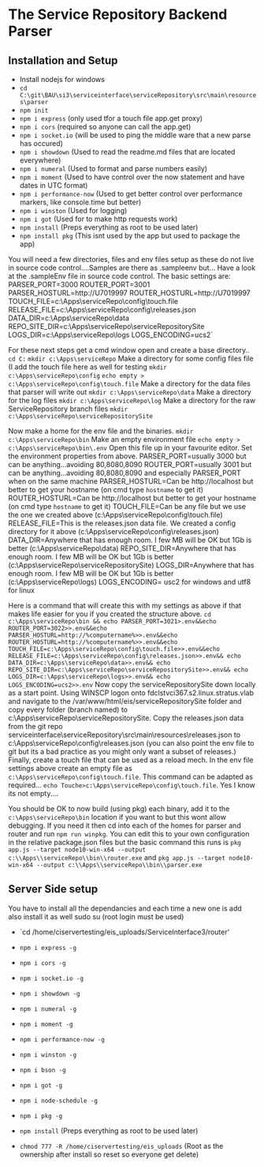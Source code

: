 # The Service Repository Backend Parser


## Installation and Setup
 - Install nodejs for windows
 - `cd C:\git\BAU\si3\serviceinterface\serviceRepository\src\main\resources\parser`
 - `npm init`
 - `npm i express` (only used tfor a touch file app.get proxy)
 - `npm i cors` (required so anyone can call the app.get)
 - `npm i socket.io` (will be used to ping the middle ware that a new parse has occured)
 - `npm i showdown` (Used to read the readme.md files that are located everywhere)
 - `npm i numeral` (Used to format and parse numbers easily)
 - `npm i moment` (Used to have control over the now statement and have dates in UTC format)
 - `npm i performance-now` (Used to get better control over performance markers, like console.time but better)
 - `npm i winston` (Used for logging)
 - `npm i got` (Used for to make http requests work)
 - `npm install` (Preps everything as root to be used later)
 - `npm install pkg` (This isnt used by the app but used to package the app)

You will need a few directories, files and env files setup as these do not live in source code control....Samples are there as .sampleenv but...
Have a look at the .sampleEnv file in source code control. The basic settings are:
PARSER_PORT=3000
ROUTER_PORT=3001
PARSER_HOSTURL=http://U7019997
ROUTER_HOSTURL=http://U7019997
TOUCH_FILE=c:\Apps\serviceRepo\config\touch.file
RELEASE_FILE=c:\Apps\serviceRepo\config\releases.json
DATA_DIR=c:\Apps\serviceRepo\data
REPO_SITE_DIR=c:\Apps\serviceRepo\serviceRepositorySite
LOGS_DIR=c:\Apps\serviceRepo\logs
LOGS_ENCODING=ucs2`

For these next steps get a cmd window open and create a base directory..
`cd C:`
`mkdir c:\Apps\serviceRepo`
Make a directory for some config files file (I add the touch file here as well for testing
`mkdir c:\Apps\serviceRepo\config`
`echo empty > c:\Apps\serviceRepo\config\touch.file`
Make a directory for the data files that parser will write out
`mkdir c:\Apps\serviceRepo\data`
Make a directory for the log files
`mkdir c:\Apps\serviceRepo\log`
Make a directory for the raw ServiceRepository branch files
`mkdir c:\Apps\serviceRepo\serviceRepositorySite`


Now make a home for the env file and the binaries. 
`mkdir c:\Apps\serviceRepo\bin`
Make an empty environment file
`echo empty > c:\Apps\serviceRepo\bin\.env`
Open this file up in your favourite editor. 
Set the environment properties from above. 
PARSER_PORT=usually 3000 but can be anything...avoiding 80,8080,8090
ROUTER_PORT=usually 3001 but can be anything...avoiding 80,8080,8090 and especially PARSER_PORT when on the same machine
PARSER_HOSTURL=Can be http://localhost but better to get your hostname (on cmd type `hostname` to get it)
ROUTER_HOSTURL=Can be http://localhost but better to get your hostname (on cmd type `hostname` to get it)
TOUCH_FILE=Can be any file but we use the one we created above (c:\Apps\serviceRepo\config\touch.file)
RELEASE_FILE=This is the releases.json data file. We created a config directory for it above (c:\Apps\serviceRepo\config\releases.json)
DATA_DIR=Anywhere that has enough room. I few MB will be OK but 1Gb is better (c:\Apps\serviceRepo\data)
REPO_SITE_DIR=Anywhere that has enough room. I few MB will be OK but 1Gb is better (c:\Apps\serviceRepo\serviceRepositorySite)
LOGS_DIR=Anywhere that has enough room. I few MB will be OK but 1Gb is better (c:\Apps\serviceRepo\logs)
LOGS_ENCODING= usc2 for windows and utf8 for linux

Here is a command that will create this with my settings as above if that makes life easier for you if you created the structure above.
`cd c:\Apps\serviceRepo\bin && echo PARSER_PORT=3021>.env&&echo ROUTER_PORT=3022>>.env&&echo PARSER_HOSTURL=http://%computername%>>.env&&echo ROUTER_HOSTURL=http://%computername%>>.env&&echo TOUCH_FILE=c:\Apps\serviceRepo\config\touch.file>>.env&&echo RELEASE_FILE=c:\Apps\serviceRepo\config\releases.json>>.env&& echo DATA_DIR=c:\Apps\serviceRepo\data>>.env&& echo REPO_SITE_DIR=c:\Apps\serviceRepo\serviceRepositorySite>>.env&& echo LOGS_DIR=c:\Apps\serviceRepo\logs>>.env&& echo LOGS_ENCODING=ucs2>>.env`
Now copy the serviceRepositorySite down locally as a start point.
Using WINSCP logon onto fdclstvci367.s2.linux.stratus.vlab and navigate to the /var/www/html/eis/serviceRepositorySite folder and copy every folder (branch named) to c:\Apps\serviceRepo\serviceRepositorySite.
Copy the releases.json data from the git repo serviceinterface\serviceRepository\src\main\resources\releases.json to c:\Apps\serviceRepo\config\releases.json (you can also point the env file to git but its a bad practice as you might only want a subset of releases.)
Finally, create a touch file that can be used as a reload mech. In the env file settings above create an empty file as `c:\Apps\serviceRepo\config\touch.file`. This command can be adapted as required...
`echo Touche>c:\Apps\serviceRepo\config\touch.file`. Yes I know its not empty....

You should be OK to now build (using pkg) each binary, add it to the `c:\Apps\serviceRepo\bin` location if you want to but this wont allow debugging. If you need it then cd into each of the homes for parser and router and run `npm run winpkg`. You can edit this to your own configuration in the relative package.json files but the basic command this runs is `pkg app.js --target node10-win-x64 --output c:\\Apps\\serviceRepo\\bin\\router.exe` and `pkg app.js --target node10-win-x64 --output c:\\Apps\\serviceRepo\\bin\\parser.exe`


## Server Side setup
You have to install all the dependancies and each time a new one is add also install it as well
sudo su (root login must be used)
 - `cd /home/ciservertesting/eis_uploads/ServiceInterface3/router'
 - `npm i express -g`
 - `npm i cors -g`
 - `npm i socket.io -g`
 - `npm i showdown -g`
 - `npm i numeral -g`
 - `npm i moment -g`
 - `npm i performance-now -g`
 - `npm i winston -g`
 - `npm i bson -g`
 - `npm i got -g`
 - `npm i node-schedule -g`
 - `npm i pkg -g`
 
 - `npm install` (Preps everything as root to be used later)
 - `chmod 777 -R /home/ciservertesting/eis_uploads` (Root as the ownership after install so reset so everyone get delete)
 



